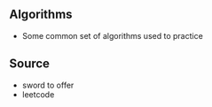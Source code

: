 ## Algorithms
- Some common set of algorithms used to practice

## Source
- sword to offer
- leetcode
